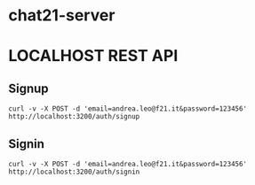 # chat21-server

# LOCALHOST REST API

## Signup

```
curl -v -X POST -d 'email=andrea.leo@f21.it&password=123456' http://localhost:3200/auth/signup
```


## Signin

```
curl -v -X POST -d 'email=andrea.leo@f21.it&password=123456' http://localhost:3200/auth/signin
```
